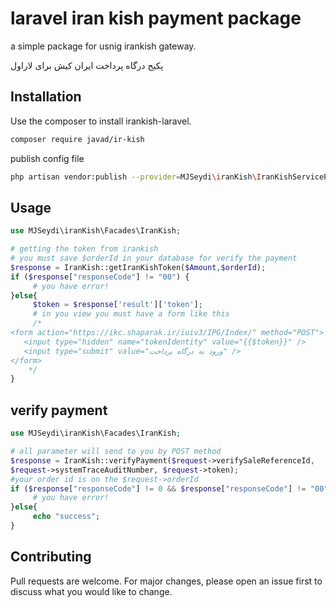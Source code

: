 # laravel iran kish payment package

a simple package for usnig irankish gateway.

پکیج درگاه پرداخت ایران کیش برای لاراول


## Installation

Use the composer to install irankish-laravel.

```bash
composer require javad/ir-kish
```
 publish config file

```bash
php artisan vendor:publish --provider=MJSeydi\iranKish\IranKishServiceProvider
```

## Usage

```php
use MJSeydi\iranKish\Facades\IranKish;

# getting the token from irankish 
# you must save $orderId in your database for verify the payment
$response = IranKish::getIranKishToken($Amount,$orderId);
if ($response["responseCode"] != "00") {
     # you have error!
}else{
     $token = $response['result']['token'];
     # in you view you must have a form like this
     /*
<form action="https://ikc.shaparak.ir/iuiv3/IPG/Index/" method="POST">
   <input type="hidden" name="tokenIdentity" value="{{$token}}" />
   <input type="submit" value="ورود به درگاه پرداخت" />
</form>
    */
}

```
## verify payment
```php
use MJSeydi\iranKish\Facades\IranKish;

# all parameter will send to you by POST method 
$response = IranKish::verifyPayment($request->verifySaleReferenceId,
$request->systemTraceAuditNumber, $request->token);
#your order id is on the $request->orderId
if ($response["responseCode"] != 0 && $response["responseCode"] != "00") {
     # you have error!
}else{
     echo "success";
}

```

## Contributing
Pull requests are welcome. For major changes, please open an issue first to discuss what you would like to change.

